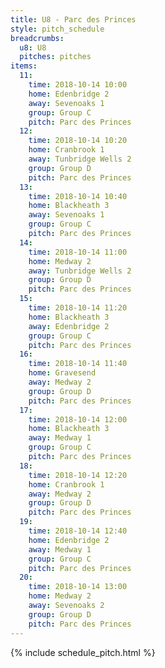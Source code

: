 ```yaml
---
title: U8 - Parc des Princes
style: pitch_schedule
breadcrumbs:
  u8: U8
  pitches: pitches
items:
  11:
    time: 2018-10-14 10:00
    home: Edenbridge 2
    away: Sevenoaks 1
    group: Group C
    pitch: Parc des Princes
  12:
    time: 2018-10-14 10:20
    home: Cranbrook 1
    away: Tunbridge Wells 2
    group: Group D
    pitch: Parc des Princes
  13:
    time: 2018-10-14 10:40
    home: Blackheath 3
    away: Sevenoaks 1
    group: Group C
    pitch: Parc des Princes
  14:
    time: 2018-10-14 11:00
    home: Medway 2
    away: Tunbridge Wells 2
    group: Group D
    pitch: Parc des Princes
  15:
    time: 2018-10-14 11:20
    home: Blackheath 3
    away: Edenbridge 2
    group: Group C
    pitch: Parc des Princes
  16:
    time: 2018-10-14 11:40
    home: Gravesend
    away: Medway 2
    group: Group D
    pitch: Parc des Princes
  17:
    time: 2018-10-14 12:00
    home: Blackheath 3
    away: Medway 1
    group: Group C
    pitch: Parc des Princes
  18:
    time: 2018-10-14 12:20
    home: Cranbrook 1
    away: Medway 2
    group: Group D
    pitch: Parc des Princes
  19:
    time: 2018-10-14 12:40
    home: Edenbridge 2
    away: Medway 1
    group: Group C
    pitch: Parc des Princes
  20:
    time: 2018-10-14 13:00
    home: Medway 2
    away: Sevenoaks 2
    group: Group D
    pitch: Parc des Princes
---
```


{% include schedule_pitch.html %}
